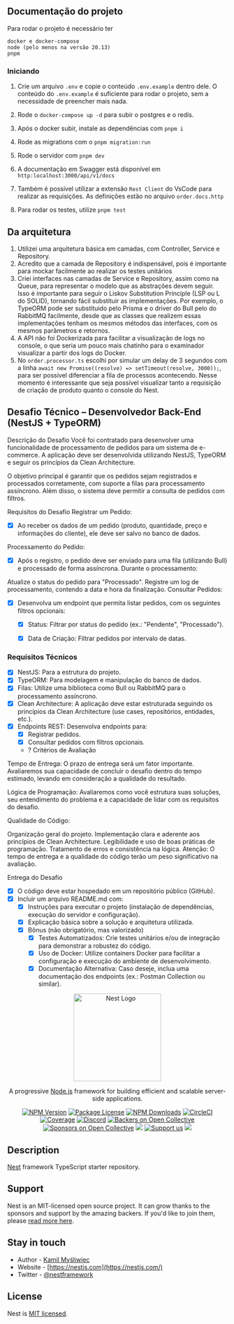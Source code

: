 ## Documentação do projeto

Para rodar o projeto é necessário ter

```
docker e docker-compose
node (pelo menos na versão 20.13)
pnpm
```

### Iniciando

1. Crie um arquivo `.env` e copie o conteúdo `.env.example` dentro dele. O conteúdo do `.env.example` é suficiente para rodar o projeto, sem a necessidade de preencher mais nada.

2. Rode o `docker-compose up -d` para subir o postgres e o redis.

3. Após o docker subir, instale as dependências com `pnpm i`

4. Rode as migrations com o `pnpm migration:run`

5. Rode o servidor com `pnpm dev`

6. A documentação em Swagger está disponível em `http:localhost:3000/api/v1/docs`

7. Também é possível utilizar a extensão `Rest Client` do VsCode para realizar as requisições. As definições estão no arquivo `order.docs.http`

8. Para rodar os testes, utilize `pnpm test`

## Da arquitetura

1. Utilizei uma arquitetura básica em camadas, com Controller, Service e Repository.
2. Acredito que a camada de Repository é indispensável, pois é importante para mockar facilmente ao realizar os testes unitários
3. Criei interfaces nas camadas de Service e Repository, assim como na Queue, para representar o modelo que as abstrações devem seguir. Isso é importante para seguir o Liskov Substitution Principle (LSP ou L do SOLID), tornando fácil substituir as implementações. Por exemplo, o TypeORM pode ser substituido pelo Prisma e o driver do Bull pelo do RabbitMQ facilmente, desde que as classes que realizem essas implementações tenham os mesmos métodos das interfaces, com os mesmos parâmetros e retornos.
4. A API não foi Dockerizada para facilitar a visualização de logs no console, o que seria um pouco mais chatinho para o examinador visualizar a partir dos logs do Docker.
5. No `order.processor.ts` escolhi por simular um delay de 3 segundos com a linha `await new Promise((resolve) => setTimeout(resolve, 3000));`, para ser possível diferenciar a fila de processos acontecendo. Nesse momento é interessante que seja possível visualizar tanto a requisição de criação de produto quanto o console do Nest.

## Desafio Técnico – Desenvolvedor Back-End (NestJS + TypeORM)

Descrição do Desafio
Você foi contratado para desenvolver uma funcionalidade de processamento de pedidos para um sistema de e-commerce. A aplicação deve ser desenvolvida utilizando NestJS, TypeORM e seguir os princípios da Clean Architecture.

O objetivo principal é garantir que os pedidos sejam registrados e processados corretamente, com suporte a filas para processamento assíncrono. Além disso, o sistema deve permitir a consulta de pedidos com filtros.

Requisitos do Desafio
Registrar um Pedido:

- [x] Ao receber os dados de um pedido (produto, quantidade, preço e informações do cliente), ele deve ser salvo no banco de dados.

Processamento do Pedido:

- [x] Após o registro, o pedido deve ser enviado para uma fila (utilizando Bull) e processado de forma assíncrona. Durante o processamento:

Atualize o status do pedido para "Processado".
Registre um log de processamento, contendo a data e hora da finalização.
Consultar Pedidos:

- [x] Desenvolva um endpoint que permita listar pedidos, com os seguintes filtros opcionais:

  - [x] Status: Filtrar por status do pedido (ex.: "Pendente", "Processado").

  - [x] Data de Criação: Filtrar pedidos por intervalo de datas.

### Requisitos Técnicos

- [x] NestJS: Para a estrutura do projeto.
- [x] TypeORM: Para modelagem e manipulação do banco de dados.
- [x] Filas: Utilize uma biblioteca como Bull ou RabbitMQ para o processamento assíncrono.
- [x] Clean Architecture: A aplicação deve estar estruturada seguindo os princípios da Clean Architecture (use cases, repositórios, entidades, etc.).
- [x] Endpoints REST: Desenvolva endpoints para:
  - [x] Registrar pedidos.
  - [x] Consultar pedidos com filtros opcionais.
  - ? Critérios de Avaliação

Tempo de Entrega:
O prazo de entrega será um fator importante. Avaliaremos sua capacidade de concluir o desafio dentro do tempo estimado, levando em consideração a qualidade do resultado.

Lógica de Programação:
Avaliaremos como você estrutura suas soluções, seu entendimento do problema e a capacidade de lidar com os requisitos do desafio.

Qualidade do Código:

Organização geral do projeto.
Implementação clara e aderente aos princípios de Clean Architecture.
Legibilidade e uso de boas práticas de programação.
Tratamento de erros e consistência na lógica.
Atenção: O tempo de entrega e a qualidade do código terão um peso significativo na avaliação.

Entrega do Desafio

- [x] O código deve estar hospedado em um repositório público (GitHub).
- [x] Incluir um arquivo README.md com:
  - [x] Instruções para executar o projeto (instalação de dependências, execução do servidor e configuração).
  - [x] Explicação básica sobre a solução e arquitetura utilizada.
  - [x] Bônus (não obrigatório, mas valorizado)
    - [x] Testes Automatizados: Crie testes unitários e/ou de integração para demonstrar a robustez do código.
    - [x] Uso de Docker: Utilize containers Docker para facilitar a configuração e execução do ambiente de desenvolvimento.
    - [x] Documentação Alternativa: Caso deseje, inclua uma documentação dos endpoints (ex.: Postman Collection ou similar).

<p align="center">
  <a href="http://nestjs.com/" target="blank"><img src="https://nestjs.com/img/logo-small.svg" width="200" alt="Nest Logo" /></a>
</p>

[circleci-image]: https://img.shields.io/circleci/build/github/nestjs/nest/master?token=abc123def456
[circleci-url]: https://circleci.com/gh/nestjs/nest

  <p align="center">A progressive <a href="http://nodejs.org" target="_blank">Node.js</a> framework for building efficient and scalable server-side applications.</p>
    <p align="center">
<a href="https://www.npmjs.com/~nestjscore" target="_blank"><img src="https://img.shields.io/npm/v/@nestjs/core.svg" alt="NPM Version" /></a>
<a href="https://www.npmjs.com/~nestjscore" target="_blank"><img src="https://img.shields.io/npm/l/@nestjs/core.svg" alt="Package License" /></a>
<a href="https://www.npmjs.com/~nestjscore" target="_blank"><img src="https://img.shields.io/npm/dm/@nestjs/common.svg" alt="NPM Downloads" /></a>
<a href="https://circleci.com/gh/nestjs/nest" target="_blank"><img src="https://img.shields.io/circleci/build/github/nestjs/nest/master" alt="CircleCI" /></a>
<a href="https://coveralls.io/github/nestjs/nest?branch=master" target="_blank"><img src="https://coveralls.io/repos/github/nestjs/nest/badge.svg?branch=master#9" alt="Coverage" /></a>
<a href="https://discord.gg/G7Qnnhy" target="_blank"><img src="https://img.shields.io/badge/discord-online-brightgreen.svg" alt="Discord"/></a>
<a href="https://opencollective.com/nest#backer" target="_blank"><img src="https://opencollective.com/nest/backers/badge.svg" alt="Backers on Open Collective" /></a>
<a href="https://opencollective.com/nest#sponsor" target="_blank"><img src="https://opencollective.com/nest/sponsors/badge.svg" alt="Sponsors on Open Collective" /></a>
  <a href="https://paypal.me/kamilmysliwiec" target="_blank"><img src="https://img.shields.io/badge/Donate-PayPal-ff3f59.svg"/></a>
    <a href="https://opencollective.com/nest#sponsor"  target="_blank"><img src="https://img.shields.io/badge/Support%20us-Open%20Collective-41B883.svg" alt="Support us"></a>
  <a href="https://twitter.com/nestframework" target="_blank"><img src="https://img.shields.io/twitter/follow/nestframework.svg?style=social&label=Follow"></a>
</p>
  <!--[![Backers on Open Collective](https://opencollective.com/nest/backers/badge.svg)](https://opencollective.com/nest#backer)
  [![Sponsors on Open Collective](https://opencollective.com/nest/sponsors/badge.svg)](https://opencollective.com/nest#sponsor)-->

## Description

[Nest](https://github.com/nestjs/nest) framework TypeScript starter repository.

## Support

Nest is an MIT-licensed open source project. It can grow thanks to the sponsors and support by the amazing backers. If you'd like to join them, please [read more here](https://docs.nestjs.com/support).

## Stay in touch

- Author - [Kamil Myśliwiec](https://kamilmysliwiec.com)
- Website - [https://nestjs.com](https://nestjs.com/)
- Twitter - [@nestframework](https://twitter.com/nestframework)

## License

Nest is [MIT licensed](LICENSE).
